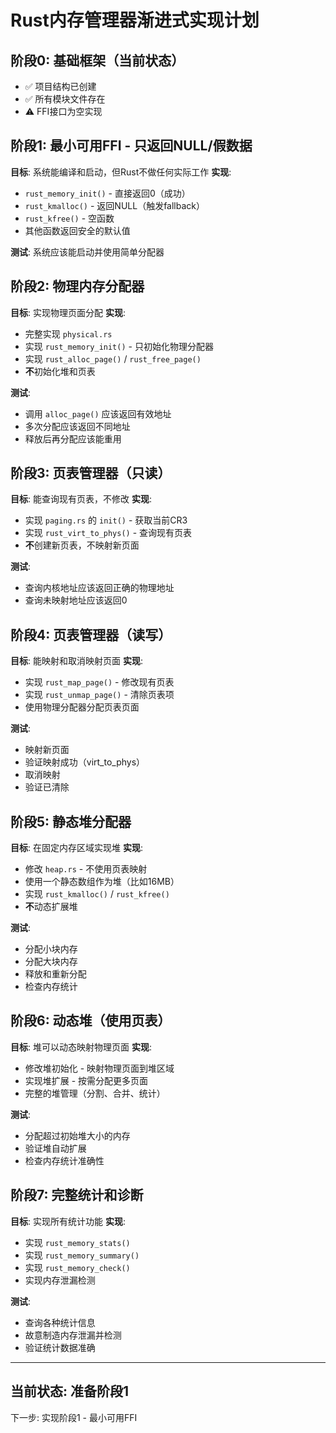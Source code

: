# Rust内存管理器渐进式实现计划

## 阶段0: 基础框架（当前状态）
- ✅ 项目结构已创建
- ✅ 所有模块文件存在
- ⚠️ FFI接口为空实现

## 阶段1: 最小可用FFI - 只返回NULL/假数据
**目标**: 系统能编译和启动，但Rust不做任何实际工作
**实现**:
- `rust_memory_init()` - 直接返回0（成功）
- `rust_kmalloc()` - 返回NULL（触发fallback）
- `rust_kfree()` - 空函数
- 其他函数返回安全的默认值

**测试**: 系统应该能启动并使用简单分配器

## 阶段2: 物理内存分配器
**目标**: 实现物理页面分配
**实现**:
- 完整实现 `physical.rs`
- 实现 `rust_memory_init()` - 只初始化物理分配器
- 实现 `rust_alloc_page()` / `rust_free_page()`
- **不**初始化堆和页表

**测试**: 
- 调用 `alloc_page()` 应该返回有效地址
- 多次分配应该返回不同地址
- 释放后再分配应该能重用

## 阶段3: 页表管理器（只读）
**目标**: 能查询现有页表，不修改
**实现**:
- 实现 `paging.rs` 的 `init()` - 获取当前CR3
- 实现 `rust_virt_to_phys()` - 查询现有页表
- **不**创建新页表，不映射新页面

**测试**:
- 查询内核地址应该返回正确的物理地址
- 查询未映射地址应该返回0

## 阶段4: 页表管理器（读写）
**目标**: 能映射和取消映射页面
**实现**:
- 实现 `rust_map_page()` - 修改现有页表
- 实现 `rust_unmap_page()` - 清除页表项
- 使用物理分配器分配页表页面

**测试**:
- 映射新页面
- 验证映射成功（virt_to_phys）
- 取消映射
- 验证已清除

## 阶段5: 静态堆分配器
**目标**: 在固定内存区域实现堆
**实现**:
- 修改 `heap.rs` - 不使用页表映射
- 使用一个静态数组作为堆（比如16MB）
- 实现 `rust_kmalloc()` / `rust_kfree()`
- **不**动态扩展堆

**测试**:
- 分配小块内存
- 分配大块内存
- 释放和重新分配
- 检查内存统计

## 阶段6: 动态堆（使用页表）
**目标**: 堆可以动态映射物理页面
**实现**:
- 修改堆初始化 - 映射物理页面到堆区域
- 实现堆扩展 - 按需分配更多页面
- 完整的堆管理（分割、合并、统计）

**测试**:
- 分配超过初始堆大小的内存
- 验证堆自动扩展
- 检查内存统计准确性

## 阶段7: 完整统计和诊断
**目标**: 实现所有统计功能
**实现**:
- 实现 `rust_memory_stats()`
- 实现 `rust_memory_summary()`
- 实现 `rust_memory_check()`
- 实现内存泄漏检测

**测试**:
- 查询各种统计信息
- 故意制造内存泄漏并检测
- 验证统计数据准确

---

## 当前状态: 准备阶段1

下一步: 实现阶段1 - 最小可用FFI


